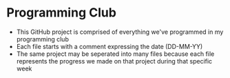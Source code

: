# Programming Club
* This GitHub project is comprised of everything we've programmed in my programming club
* Each file starts with a comment expressing the date (DD-MM-YY)
* The same project may be seperated into many files because each file represents the progress we made on that project during that specific week
